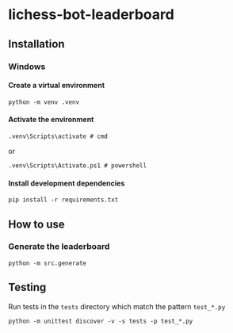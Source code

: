 # lichess-bot-leaderboard

## Installation

### Windows

#### Create a virtual environment

    python -m venv .venv

#### Activate the environment

    .venv\Scripts\activate # cmd

or

    .venv\Scripts\Activate.ps1 # powershell

#### Install development dependencies

    pip install -r requirements.txt

## How to use

### Generate the leaderboard

    python -m src.generate

## Testing

Run tests in the `tests` directory which match the pattern `test_*.py`

    python -m unittest discover -v -s tests -p test_*.py
